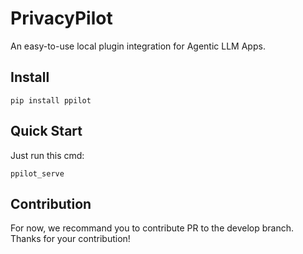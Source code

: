 # PrivacyPilot

An easy-to-use local plugin integration for Agentic LLM Apps.

## Install
```
pip install ppilot
```

## Quick Start
Just run this cmd:
```
ppilot_serve
```

## Contribution

For now, we recommand you to contribute PR to the develop branch.
Thanks for your contribution!
